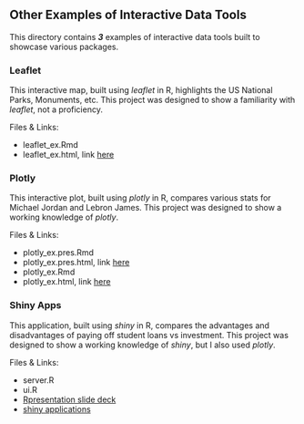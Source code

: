 ## Other Examples of Interactive Data Tools

This directory contains ***3*** examples of interactive data tools built to showcase various packages.

### Leaflet

This interactive map, built using *leaflet* in R, highlights the US National Parks, Monuments, 
etc. This project was designed to show a familiarity with *leaflet*, not a proficiency.

Files & Links:
- leaflet_ex.Rmd
- leaflet_ex.html, link [here]()

### Plotly

This interactive plot, built using *plotly* in R, compares various stats for Michael 
Jordan and Lebron James. This project was designed to show a working knowledge of *plotly*.

Files & Links:
- plotly_ex.pres.Rmd
- plotly_ex.pres.html, link [here]() 
- plotly_ex.Rmd
- plotly_ex.html, link [here]()

### Shiny Apps

This application, built using *shiny* in R, compares the advantages and disadvantages of 
paying off student loans vs investment. This project was designed to show a working 
knowledge of *shiny*, but I also used *plotly*.

Files & Links:
- server.R
- ui.R
- [Rpresentation slide deck](http://rpubs.com/r-gavin/288282)
- [shiny applications](https://r-gavin.shinyapps.io/pay_loans_vs_investing/)

